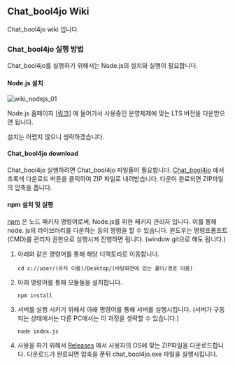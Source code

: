 ## Chat_bool4jo Wiki

Chat_bool4jo wiki 입니다.





### Chat_bool4jo 실행 방법

Chat_bool4jo를 실행하기 위해서는 Node.js의 설치와 실행이 필요합니다.



#### Node.js 설치
![wiki_nodejs_01](https://user-images.githubusercontent.com/43108674/56501866-613f4600-654b-11e9-823d-b320a7d19e00.PNG)

Node.js 홈페이지 [[링크]](https://nodejs.org/ko/) 에 들어가서 사용중인 운영체제에 맞는 LTS 버전을 다운받으면 됩니다.

설치는 어렵지 않으니 생략하겠습니다.



#### Chat_bool4jo download

Chat_bool4jo 실행하려면 Chat_bool4jo 파일들이 필요합니다.
[Chat_bool4jo](https://github.com/kimDDong/Chat_bool4jo) 에서 초록색 다운로드 버튼을 클릭하여 ZIP 파일로 내려받습니다.
다운이 완료되면 ZIP파일의 압축을 풉니다.







#### npm 설치 및 실행

[npm](https://ko.wikipedia.org/wiki/Npm_(소프트웨어)) 은 노드 패키지 명령어로써, Node.js를 위한 패키지 관리자 입니다. 이를 통해 node. js의 라이브러리를 다운하는 등의 명령을 할 수 있습니다. 윈도우는 명령프롬프트(CMD)를 관리자 권한으로 실행시켜 진행하면 됩니다. (window git으로 해도 됩니다.)



1. 아래와 같은 명령어를 통해 해당 디렉토리로 이동합니다.

   ```
   cd c://user/(유저 이름)/Desktop/(바탕화면에 있는 폴더/경로 이름)
   ```



2. 아래 명령어를 통해 모듈들을 설치합니다.

   ```
   npm install
   ```


3. 서버를 실행 시키기 위해서
아래 명령어를 통해 서버를 실행시킵니다. (서버가 구동되는 상태에서는 다른 PC에서는 이 과정을 생략할 수 있습니다.)

   ```
   node index.js
   ```

3. 사용을 하기 위해서
[Releases](https://github.com/kimDDong/Chat_bool4jo/releases) 에서 사용자의 OS에 맞는 ZIP파일을 다운로드합니다.
다운로드가 완료되면 압축을 푼뒤 chat_bool4jo.exe 파일을 실행시킵니다.
